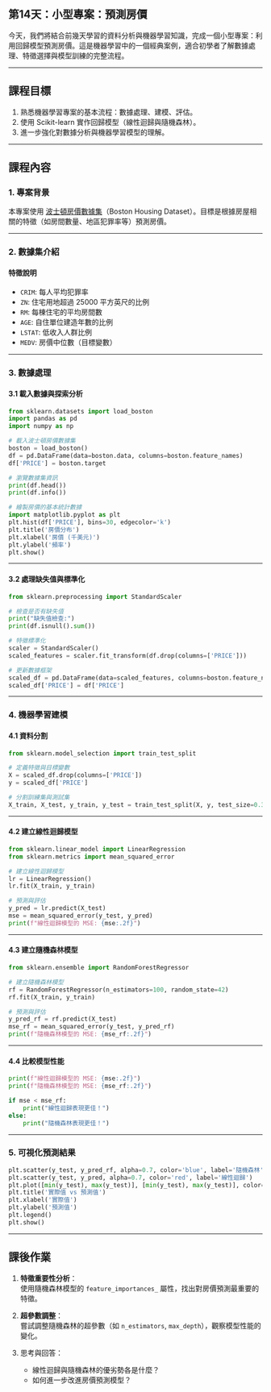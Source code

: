 ## 第14天：小型專案：預測房價

今天，我們將結合前幾天學習的資料分析與機器學習知識，完成一個小型專案：利用回歸模型預測房價。這是機器學習中的一個經典案例，適合初學者了解數據處理、特徵選擇與模型訓練的完整流程。

---

## **課程目標**
1. 熟悉機器學習專案的基本流程：數據處理、建模、評估。  
2. 使用 Scikit-learn 實作回歸模型（線性迴歸與隨機森林）。  
3. 進一步強化對數據分析與機器學習模型的理解。

---

## **課程內容**

### **1. 專案背景**

本專案使用 [波士頓房價數據集](https://scikit-learn.org/stable/modules/generated/sklearn.datasets.load_boston.html)（Boston Housing Dataset）。目標是根據房屋相關的特徵（如房間數量、地區犯罪率等）預測房價。

---

### **2. 數據集介紹**

#### **特徵說明**
- `CRIM`: 每人平均犯罪率  
- `ZN`: 住宅用地超過 25000 平方英尺的比例  
- `RM`: 每棟住宅的平均房間數  
- `AGE`: 自住單位建造年數的比例  
- `LSTAT`: 低收入人群比例  
- `MEDV`: 房價中位數（目標變數）  

---

### **3. 數據處理**

#### **3.1 載入數據與探索分析**

```python
from sklearn.datasets import load_boston
import pandas as pd
import numpy as np

# 載入波士頓房價數據集
boston = load_boston()
df = pd.DataFrame(data=boston.data, columns=boston.feature_names)
df['PRICE'] = boston.target

# 瀏覽數據集資訊
print(df.head())
print(df.info())

# 繪製房價的基本統計數據
import matplotlib.pyplot as plt
plt.hist(df['PRICE'], bins=30, edgecolor='k')
plt.title('房價分布')
plt.xlabel('房價 (千美元)')
plt.ylabel('頻率')
plt.show()
```

---

#### **3.2 處理缺失值與標準化**

```python
from sklearn.preprocessing import StandardScaler

# 檢查是否有缺失值
print("缺失值檢查:")
print(df.isnull().sum())

# 特徵標準化
scaler = StandardScaler()
scaled_features = scaler.fit_transform(df.drop(columns=['PRICE']))

# 更新數據框架
scaled_df = pd.DataFrame(data=scaled_features, columns=boston.feature_names)
scaled_df['PRICE'] = df['PRICE']
```

---

### **4. 機器學習建模**

#### **4.1 資料分割**

```python
from sklearn.model_selection import train_test_split

# 定義特徵與目標變數
X = scaled_df.drop(columns=['PRICE'])
y = scaled_df['PRICE']

# 分割訓練集與測試集
X_train, X_test, y_train, y_test = train_test_split(X, y, test_size=0.3, random_state=42)
```

---

#### **4.2 建立線性迴歸模型**

```python
from sklearn.linear_model import LinearRegression
from sklearn.metrics import mean_squared_error

# 建立線性迴歸模型
lr = LinearRegression()
lr.fit(X_train, y_train)

# 預測與評估
y_pred = lr.predict(X_test)
mse = mean_squared_error(y_test, y_pred)
print(f"線性迴歸模型的 MSE: {mse:.2f}")
```

---

#### **4.3 建立隨機森林模型**

```python
from sklearn.ensemble import RandomForestRegressor

# 建立隨機森林模型
rf = RandomForestRegressor(n_estimators=100, random_state=42)
rf.fit(X_train, y_train)

# 預測與評估
y_pred_rf = rf.predict(X_test)
mse_rf = mean_squared_error(y_test, y_pred_rf)
print(f"隨機森林模型的 MSE: {mse_rf:.2f}")
```

---

#### **4.4 比較模型性能**

```python
print(f"線性迴歸模型的 MSE: {mse:.2f}")
print(f"隨機森林模型的 MSE: {mse_rf:.2f}")

if mse < mse_rf:
    print("線性迴歸表現更佳！")
else:
    print("隨機森林表現更佳！")
```

---

### **5. 可視化預測結果**

```python
plt.scatter(y_test, y_pred_rf, alpha=0.7, color='blue', label='隨機森林')
plt.scatter(y_test, y_pred, alpha=0.7, color='red', label='線性迴歸')
plt.plot([min(y_test), max(y_test)], [min(y_test), max(y_test)], color='black', linestyle='--')
plt.title('實際值 vs 預測值')
plt.xlabel('實際值')
plt.ylabel('預測值')
plt.legend()
plt.show()
```

---

## **課後作業**

1. **特徵重要性分析**：  
   使用隨機森林模型的 `feature_importances_` 屬性，找出對房價預測最重要的特徵。

2. **超參數調整**：  
   嘗試調整隨機森林的超參數（如 `n_estimators`, `max_depth`），觀察模型性能的變化。

3. 思考與回答：  
   - 線性迴歸與隨機森林的優劣勢各是什麼？  
   - 如何進一步改進房價預測模型？  

